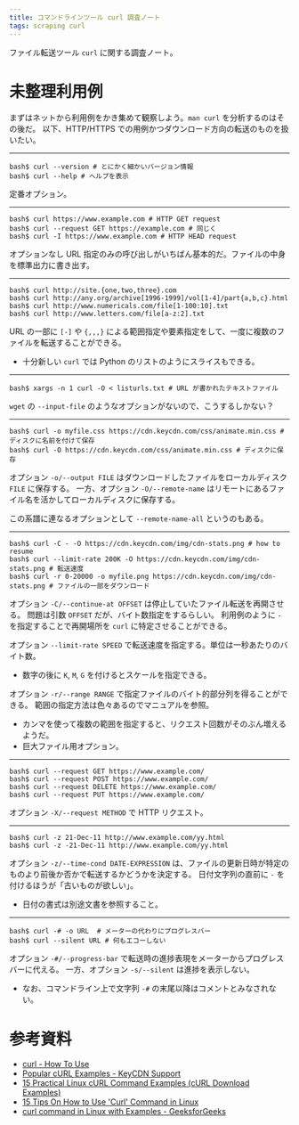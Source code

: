 ```yaml
---
title: コマンドラインツール curl 調査ノート
tags: scraping curl
---
```


ファイル転送ツール `curl` に関する調査ノート。

# 未整理利用例

まずはネットから利用例をかき集めて観察しよう。`man curl` を分析するのはその後だ。
以下、HTTP/HTTPS での用例かつダウンロード方向の転送のものを扱いたい。

----

```shell
bash$ curl --version # とにかく細かいバージョン情報
bash$ curl --help # ヘルプを表示
```

定番オプション。

----

```shell
bash$ curl https://www.example.com # HTTP GET request
bash$ curl --request GET https://example.com # 同じく
bash$ curl -I https://www.example.com # HTTP HEAD request
```
オプションなし URL 指定のみの呼び出しがいちばん基本的だ。ファイルの中身を標準出力に書き出す。

----

```shell
bash$ curl http://site.{one,two,three}.com
bash$ curl http://any.org/archive[1996-1999]/vol[1-4]/part{a,b,c}.html
bash$ curl http://www.numericals.com/file[1-100:10].txt
bash$ curl http://www.letters.com/file[a-z:2].txt
```

URL の一部に `[-]` や `{,,,}` による範囲指定や要素指定をして、一度に複数のファイルを転送することができる。
* 十分新しい `curl` では Python のリストのようにスライスもできる。

----

```shell
bash$ xargs -n 1 curl -O < listurls.txt # URL が書かれたテキストファイル
```

`wget` の `--input-file` のようなオプションがないので、こうするしかない？

----

```shell
bash$ curl -o myfile.css https://cdn.keycdn.com/css/animate.min.css # ディスクに名前を付けて保存
bash$ curl -O https://cdn.keycdn.com/css/animate.min.css # ディスクに保存
```

オプション `-o/--output FILE` はダウンロードしたファイルをローカルディスク `FILE` に保存する。
一方、オプション `-O/--remote-name` はリモートにあるファイル名を活かしてローカルディスクに保存する。

この系譜に連なるオプションとして `--remote-name-all` というのもある。

----

``` shell
bash$ curl -C - -O https://cdn.keycdn.com/img/cdn-stats.png # how to resume
bash$ curl --limit-rate 200K -O https://cdn.keycdn.com/img/cdn-stats.png # 転送速度
bash$ curl -r 0-20000 -o myfile.png https://cdn.keycdn.com/img/cdn-stats.png # ファイルの一部をダウンロード
```

オプション `-C/--continue-at OFFSET` は停止していたファイル転送を再開させる。
問題は引数 `OFFSET` だが、バイト数指定をするらしい。
利用例のように `-` を指定することで再開場所を `curl` に特定させることができる。

オプション `--limit-rate SPEED` で転送速度を指定する。単位は一秒あたりのバイト数。
* 数字の後に `K`, `M`, `G` を付けるとスケールを指定できる。

オプション `-r/--range RANGE` で指定ファイルのバイト的部分列を得ることができる。
範囲の指定方法は色々あるのでマニュアルを参照。
* カンマを使って複数の範囲を指定すると、リクエスト回数がそのぶん増えるようだ。
* 巨大ファイル用オプション。

----

```shell
bash$ curl --request GET https://www.example.com/
bash$ curl --request POST https://www.example.com/
bash$ curl --request DELETE https://www.example.com/
bash$ curl --request PUT https://www.example.com/
```

オプション `-X/--request METHOD` で HTTP リクエスト。

----

```shell
bash$ curl -z 21-Dec-11 http://www.example.com/yy.html
bash$ curl -z -21-Dec-11 http://www.example.com/yy.html
```

オプション `-z/--time-cond DATE-EXPRESSION` は、ファイルの更新日時が特定のものより前後か否かで転送するかどうかを決定する。
日付文字列の直前に `-` を付けるほうが「古いものが欲しい」。
* 日付の書式は別途文書を参照すること。

----

```shell
bash$ curl -# -o URL  # メーターの代わりにプログレスバー
bash$ curl --silent URL # 何もエコーしない
```

オプション `-#/--progress-bar` で転送時の進捗表現をメーターからプログレスバーに代える。
一方、オプション `-s/--silent` は進捗を表示しない。
* なお、コマンドライン上で文字列 `-#` の末尾以降はコメントとみなされない。

# 参考資料

* [curl - How To Use](https://curl.haxx.se/docs/manpage.html)
* [Popular cURL Examples - KeyCDN Support](https://www.keycdn.com/support/popular-curl-examples)
* [15 Practical Linux cURL Command Examples (cURL Download Examples)](https://www.thegeekstuff.com/2012/04/curl-examples/?utm_source=feedburner)
* [15 Tips On How to Use 'Curl' Command in Linux](https://www.tecmint.com/linux-curl-command-examples/)
* [curl command in Linux with Examples - GeeksforGeeks](https://www.geeksforgeeks.org/curl-command-in-linux-with-examples/)
